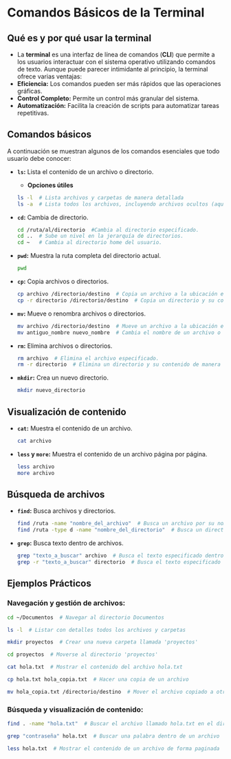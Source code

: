 # Comandos Básicos de la Terminal

## Qué es y por qué usar la terminal
- La **terminal** es una interfaz de línea de comandos (**CLI**) que permite a los usuarios interactuar con el sistema operativo utilizando comandos de texto. Aunque puede parecer intimidante al principio, la terminal ofrece varias ventajas:
- **Eficiencia:** Los comandos pueden ser más rápidos que las operaciones gráficas.
- **Control Completo:** Permite un control más granular del sistema.
- **Automatización:** Facilita la creación de scripts para automatizar tareas repetitivas.

## Comandos básicos
A continuación se muestran algunos de los comandos esenciales que todo usuario debe conocer:

- **`ls`:** Lista el contenido de un archivo o directorio.
  - **Opciones útiles**
  ```bash
  ls -l  # Lista archivos y carpetas de manera detallada
  ls -a  # Lista todos los archivos, incluyendo archivos ocultos (aquellos que comienzan con un punto).
  ```

- **`cd`:** Cambia de directorio.
  ```bash
  cd /ruta/al/directorio  #Cambia al directorio especificado.
  cd ..  # Sube un nivel en la jerarquía de directorios.
  cd ~   # Cambia al directorio home del usuario.
  ```
  
- **`pwd`:** Muestra la ruta completa del directorio actual.
  ```bash
  pwd
  ```

- **`cp`:** Copia archivos o directorios.
  ```bash
  cp archivo /directorio/destino  # Copia un archivo a la ubicación especificada.
  cp -r directorio /directorio/destino  # Copia un directorio y su contenido de manera recursiva.
  
- **`mv`:** Mueve o renombra archivos o directorios.
  ```bash
  mv archivo /directorio/destino  # Mueve un archivo a la ubicación especificada.
  mv antiguo_nombre nuevo_nombre  # Cambia el nombre de un archivo o directorio.
  ```
  
- **`rm`:** Elimina archivos o directorios.
  ```bash
  rm archivo  # Elimina el archivo especificado.
  rm -r directorio  # Elimina un directorio y su contenido de manera recursiva
  ```
  
- **`mkdir`:** Crea un nuevo directorio.
  ```bash
  mkdir nuevo_directorio
  ```

## Visualización de contenido

- **`cat`:** Muestra el contenido de un archivo.
  ```bash
  cat archivo
  ```

- **`less` y `more`:** Muestra el contenido de un archivo página por página.
  ```bash
  less archivo
  more archivo
  ```

## Búsqueda de archivos

- **`find`:** Busca archivos y directorios.
  ```bash
  find /ruta -name "nombre_del_archivo"  # Busca un archivo por su nombre en la /ruta especificada.
  find /ruta -type d -name "nombre_del_directorio"  # Busca un directorio (-d) por su nombre en la /ruta especificada.
  ```
  
- **`grep`:** Busca texto dentro de archivos.
  ```bash
  grep "texto_a_buscar" archivo  # Busca el texto especificado dentro del archivo.
  grep -r "texto_a_buscar" directorio  # Busca el texto especificado dentro de los archivos del directorio.
  ```
  
## Ejemplos Prácticos

### **Navegación y gestión de archivos:**
   ```bash
   cd ~/Documentos  # Navegar al directorio Documentos

   ls -l  # Listar con detalles todos los archivos y carpetas

   mkdir proyectos  # Crear una nueva carpeta llamada 'proyectos'
 
   cd proyectos  # Moverse al directorio 'proyectos'
 
   cat hola.txt  # Mostrar el contenido del archivo hola.txt
 
   cp hola.txt hola_copia.txt  # Hacer una copia de un archivo
 
   mv hola_copia.txt /directorio/destino  # Mover el archivo copiado a otra ubicación
   ```

### **Búsqueda y visualización de contenido:**
   ```bash
   find . -name "hola.txt"  # Buscar el archivo llamado hola.txt en el directorio actual (.)
 
   grep "contraseña" hola.txt  # Buscar una palabra dentro de un archivo
 
   less hola.txt  # Mostrar el contenido de un archivo de forma paginada
   ```